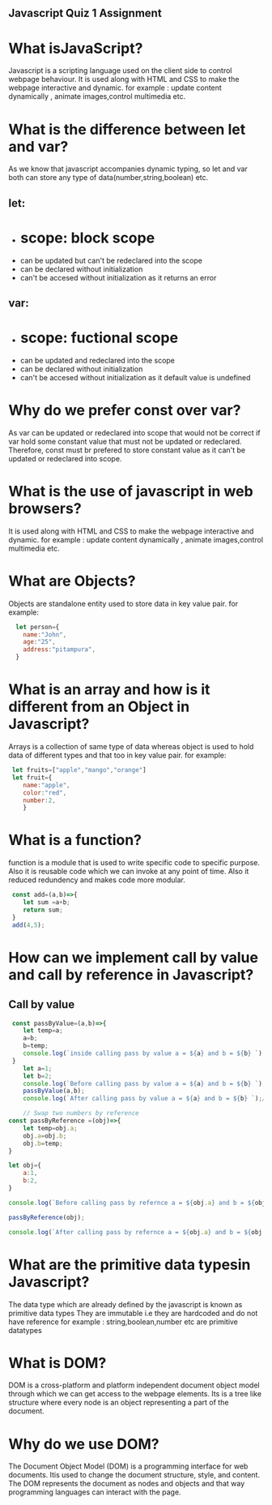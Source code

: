 ## Javascript Quiz 1 Assignment

# What isJavaScript?

Javascript is a scripting language used on the client side to control webpage behaviour.
It is used along with HTML and CSS to make the webpage interactive and dynamic.
for example : update content dynamically , animate images,control multimedia etc.

# What is the difference between let and var?

As we know that javascript accompanies dynamic typing, so let and var both can
store any type of data(number,string,boolean) etc.

## let:

- # scope: block scope
- can be updated but can't be redeclared into the scope
- can be declared without initialization
- can't be accesed without initialization as it returns an error

## var:

- # scope: fuctional scope
- can be updated and redeclared into the scope
- can be declared without initialization
- can't be accesed without initialization as it default value is undefined

# Why do we prefer const over var?

As var can be updated or redeclared into scope that would not be correct if var hold some constant value
that must not be updated or redeclared.
Therefore, const must br prefered to store constant value as it can't be updated or redeclared into scope.

# What is the use of javascript in web browsers?

It is used along with HTML and CSS to make the webpage interactive and dynamic.
for example : update content dynamically , animate images,control multimedia etc.

# What are Objects?

Objects are standalone entity used to store data in key value pair.
for example:

```Javascript
  let person={
    name:"John",
    age:"25",
    address:"pitampura",
  }
```

# What is an array and how is it different from an Object in Javascript?

Arrays is a collection of same type of data whereas object is used to hold data of
different types and that too in key value pair.
for example:

```Javascript
 let fruits=["apple","mango","orange"]
 let fruit={
    name:"apple",
    color:"red",
    number:2,
    }
```

# What is a function?

function is a module that is used to write specific code to specific purpose.
Also it is reusable code which we can invoke at any point of time.
Also it reduced redundency and makes code more modular.

```Javascript
 const add=(a,b)=>{
    let sum =a+b;
    return sum;
 }
 add(4,5);
```

# How can we implement call by value and call by reference in Javascript?

## Call by value

```Javascript
 const passByValue=(a,b)=>{
    let temp=a;
    a=b;
    b=temp;
    console.log(`inside calling pass by value a = ${a} and b = ${b} `);//a=2 and b=1
 }
    let a=1;
    let b=2;
    console.log(`Before calling pass by value a = ${a} and b = ${b} `); // a=1 and b=2
    passByValue(a,b);
    console.log(`After calling pass by value a = ${a} and b = ${b} `);// a=1 and b=2

    // Swap two numbers by reference
const passByReference =(obj)=>{
    let temp=obj.a;
    obj.a=obj.b;
    obj.b=temp;
}

let obj={
    a:1,
    b:2,
}

console.log(`Before calling pass by refernce a = ${obj.a} and b = ${obj.b} `);// a=1 and b=2

passByReference(obj);

console.log(`After calling pass by refernce a = ${obj.a} and b = ${obj.b} `); //a=2 and b=1
```

# What are the primitive data typesin Javascript?

The data type which are already defined by the javascript is known as primitive data types
They are immutable i.e they are hardcoded and do not have reference
for example : string,boolean,number etc are primitive datatypes

# What is DOM?

DOM is a cross-platform and platform independent document object model through which we can get access to the webpage elements.
Its is a tree like structure where every node is an object representing a part of the document.

# Why do we use DOM?

The Document Object Model (DOM) is a programming interface for web documents. Itis used to change the document structure, style, and content. The DOM represents the document as nodes and objects and that way programming languages can interact with the page.
